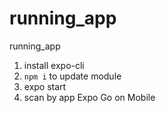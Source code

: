 # running_app
running_app
1. install expo-cli
2. `npm i` to update module
3. expo start
4. scan by app Expo Go on Mobile

